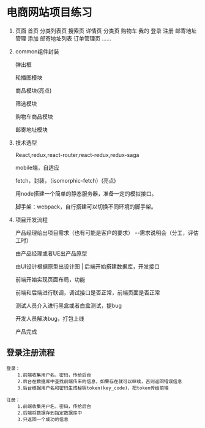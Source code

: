 # 电商网站项目练习

  1. 页面
      首页
      分类列表页
      搜索页
          详情页
      分类页
      购物车
      我的
          登录
          注册
      邮寄地址管理
          添加
          邮寄地址列表
      订单管理页
          ......

  2. common组件封装

      弹出框

      轮播图模块

      商品模块(亮点)

      筛选模块

      购物车商品模块

      邮寄地址模块

  3. 技术选型

      React,redux,react-router,react-redux,redux-saga

      mobile端，自适应

      fetch，封装，（isomorphic-fetch）(亮点)

      用node搭建一个简单的静态服务器，准备一定的模拟接口。

      脚手架：webpack，自行搭建可以切换不同环境的脚手架。

  4. 项目开发流程

      产品经理给出项目需求（也有可能是客户的要求） --需求说明会（分工，评估工时）

      由产品经理或者UE出产品原型

      由UI设计根据原型出设计图 | 后端开始搭建数据库，开发接口

      前端开始实现页面布局，功能

      前端和后端进行联调，调试接口是否正常，前端页面是否正常

      测试人员介入进行黑盒或者白盒测试，提bug

      开发人员解决bug，打包上线

      产品完成

## 登录注册流程

    登录：
        1.前端收集用户名，密码，传给后台
        2.后台在数据库中查找前端传来的信息，如果存在就可以继续，否则返回错误信息
        3.后台根据用户名和密码生成秘钥token(key_code)，把token传给前端

    注册：
        1.前端收集用户名，密码，传给后台
        2.后端将数据存到指定数据库中
        3.只返回一个成功的信息
